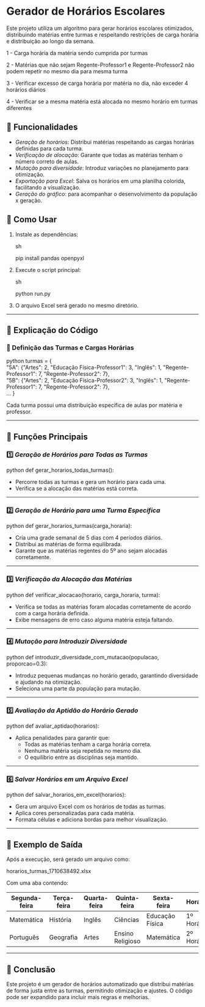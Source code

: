 # Gerador de Horários Escolares  

Este projeto utiliza um algoritmo para gerar horários escolares otimizados, distribuindo matérias entre turmas e respeitando restrições de carga horária e distribuição ao longo da semana.

 1 - Carga horária da matéria sendo cumprida por turmas
 
 2 - Matérias que não sejam Regente-Professor1 e Regente-Professor2 não podem repetir no mesmo dia para mesma turma
 
 3 - Verificar excesso de carga horária por matéria no dia, não exceder 4 horários diários
 
 4 -  Verificar se a mesma matéria está alocada no mesmo horário em turmas diferentes

## 📌 Funcionalidades

- *Geração de horários*: Distribui matérias respeitando as cargas horárias definidas para cada turma.
- *Verificação de alocação*: Garante que todas as matérias tenham o número correto de aulas.
- *Mutação para diversidade*: Introduz variações no planejamento para otimização.
- *Exportação para Excel*: Salva os horários em uma planilha colorida, facilitando a visualização.
- *Geração do gráfico*: para acompanhar o desenvolvimento da população x geração.

## 🚀 Como Usar

1. Instale as dependências:

   sh
   
   pip install pandas openpyxl
   
3. Execute o script principal:

   sh
   
   python run.py
   
5. O arquivo Excel será gerado no mesmo diretório.

---

## 📝 Explicação do Código

### 📌 Definição das Turmas e Cargas Horárias  

python
turmas = {  
    "5A": {"Artes": 2, "Educação Física-Professor1": 3, "Inglês": 1, "Regente-Professor1": 7, "Regente-Professor2": 7},  
    "5B": {"Artes": 2, "Educação Física-Professor2": 3, "Inglês": 1, "Regente-Professor1": 7, "Regente-Professor2": 7},  
    ...
}

Cada turma possui uma distribuição específica de aulas por matéria e professor.

---

## 📌 Funções Principais

### 1️⃣ *Geração de Horários para Todas as Turmas*

python
def gerar_horarios_todas_turmas():   

- Percorre todas as turmas e gera um horário para cada uma.
- Verifica se a alocação das matérias está correta.

---

### 2️⃣ *Geração de Horário para uma Turma Específica*

python
def gerar_horarios_turmas(carga_horaria):

- Cria uma grade semanal de 5 dias com 4 períodos diários.
- Distribui as matérias de forma equilibrada.
- Garante que as matérias regentes do 5º ano sejam alocadas corretamente.

---

### 3️⃣ *Verificação da Alocação das Matérias*

python
def verificar_alocacao(horario, carga_horaria, turma):

- Verifica se todas as matérias foram alocadas corretamente de acordo com a carga horária definida.
- Exibe mensagens de erro caso alguma matéria esteja faltando.

---

### 4️⃣ *Mutação para Introduzir Diversidade*

python
def introduzir_diversidade_com_mutacao(populacao, proporcao=0.3):

- Introduz pequenas mudanças no horário gerado, garantindo diversidade e ajudando na otimização.
- Seleciona uma parte da população para mutação.

---

### 5️⃣ *Avaliação da Aptidão do Horário Gerado*

python
def avaliar_aptidao(horarios):

- Aplica penalidades para garantir que:
  - Todas as matérias tenham a carga horária correta.
  - Nenhuma matéria seja repetida no mesmo dia.
  - O equilíbrio entre as disciplinas seja mantido.

---

### 6️⃣ *Salvar Horários em um Arquivo Excel*

python
def salvar_horarios_em_excel(horarios):

- Gera um arquivo Excel com os horários de todas as turmas.
- Aplica cores personalizadas para cada matéria.
- Formata células e adiciona bordas para melhor visualização.

---

## 📌 Exemplo de Saída  

Após a execução, será gerado um arquivo como:


horarios_turmas_1710638492.xlsx


Com uma aba contendo:

| Segunda-feira | Terça-feira | Quarta-feira | Quinta-feira | Sexta-feira | Horário |
|--------------|------------|--------------|--------------|------------|---------|
| Matemática   | História   | Inglês       | Ciências     | Educação Física | 1º Horário |
| Português    | Geografia  | Artes        | Ensino Religioso | Matemática | 2º Horário |

---


## 📌 Conclusão

Este projeto é um gerador de horários automatizado que distribui matérias de forma justa entre as turmas, permitindo otimização e ajustes. O código pode ser expandido para incluir mais regras e melhorias.
